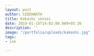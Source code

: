 ```yaml
---
layout: post
author: SIDDHARTH
title: Kakashi sensei
date: 2019-01-16T14:02:00.000+05:30
description: ''
image: "/portfolio/uploads/kakashi.jpg"
tags:
- ink

---
```

